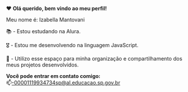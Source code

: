 ❤️ **Olá querido, bem vindo ao meu   perfil!** 

Meu nome é: Izabella Mantovani

📚 - Estou estudando na Alura.

🎖 - Estou me desenvolvendo na linguagem JavaScript. 

📒 - Utilizo esse espaço para minha organização e compartilhamento dos meus projetos desenvolvidos.

**Você pode entrar em contato comigo:** 
📫-00001119934734sp@al.educacao.sp.gov.br
